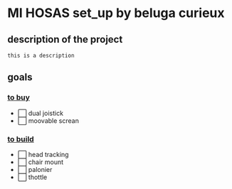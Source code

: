 # MI HOSAS set_up by beluga curieux

## description of the project

    this is a description

## goals

### [to buy](equipement/a_acheter.md)

- ⬜️ dual joistick
- ⬜️ moovable screan

### [to build](equipement/a_fabriquer.md)

- ⬜️ head tracking
- ⬜️ chair mount
- ⬜️ palonier
- ⬜️ thottle
